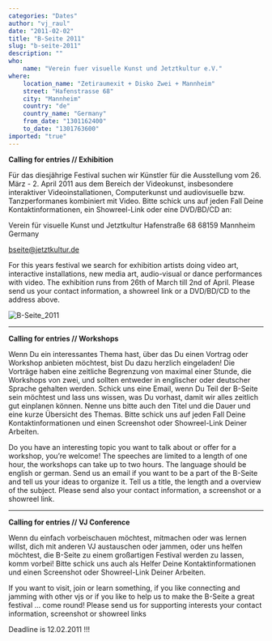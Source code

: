 ```yaml
---
categories: "Dates"
author: "vj_raul"
date: "2011-02-02"
title: "B-Seite 2011"
slug: "b-seite-2011"
description: ""
who: 
    name: "Verein fuer visuelle Kunst und Jetztkultur e.V."
where: 
    location_name: "Zetiraumexit + Disko Zwei + Mannheim"
    street: "Hafenstrasse 68"
    city: "Mannheim"
    country: "de"
    country_name: "Germany"
    from_date: "1301162400"
    to_date: "1301763600"
imported: "true"
---
```



**Calling for entries // Exhibition**

Für das diesjährige Festival suchen wir Künstler für die Ausstellung vom 26. März - 2. April 2011 aus dem Bereich der Videokunst, insbesondere interaktiver Videoinstallationen, Computerkunst und audiovisuelle bzw. Tanzperformanes kombiniert mit Video. Bitte schick uns auf jeden Fall Deine Kontaktinformationen, ein Showreel-Link oder eine DVD/BD/CD an:

Verein für visuelle Kunst und Jetztkultur
Hafenstraße 68
68159 Mannheim
Germany

bseite@jetztkultur.de

For this years festival we search for exhibition artists doing video art, interactive installations, new media art, audio-visual or dance performances with video. The exhibition runs from 26th of March till 2nd of April. Please send us your contact information, a showreel link or a DVD/BD/CD to the address above.

![B-Seite_2011](bseite_0005.jpg) 
____
**Calling for entries // Workshops**

Wenn Du ein interessantes Thema hast, über das Du einen Vortrag oder Workshop anbieten möchtest, bist Du dazu herzlich eingeladen! Die Vorträge haben eine zeitliche Begrenzung von maximal einer Stunde, die Workshops von zwei, und sollten entweder in englischer oder deutscher Sprache gehalten werden. Schick uns eine Email, wenn Du Teil der B-Seite sein möchtest und lass uns wissen, was Du vorhast, damit wir alles zeitlich gut einplanen können. Nenne uns bitte auch den Titel und die Dauer und eine kurze Übersicht des Themas. Bitte schick uns auf jeden Fall Deine Kontaktinformationen und einen Screenshot oder Showreel-Link Deiner Arbeiten.

Do you have an interesting topic you want to talk about or offer for a workshop, you’re welcome! The speeches are limited to a length of one hour, the workshops can take up to two hours. The language should be english or german. Send us an email if you want to be a part of the B-Seite and tell us your ideas to organize it. Tell us a title, the length and a overview of the subject. Please send also your contact information, a screenshot or a showreel link.
____
**Calling for entries // VJ Conference**

Wenn du einfach vorbeischauen möchtest, mitmachen oder was lernen willst, dich mit anderen VJ  austauschen oder jammen, oder uns helfen möchtest, die B-Seite zu einem großartigen Festival werden zu lassen, komm vorbei! Bitte schick uns auch als Helfer Deine Kontaktinformationen und einen Screenshot oder Showreel-Link Deiner Arbeiten.

If you want to visit, join or learn something, if you like connecting and jamming with other vjs or if you like to help us to make the B-Seite a great festival … come round! Please send us for supporting interests your contact information, screenshot or showreel links


Deadline is 12.02.2011 !!!